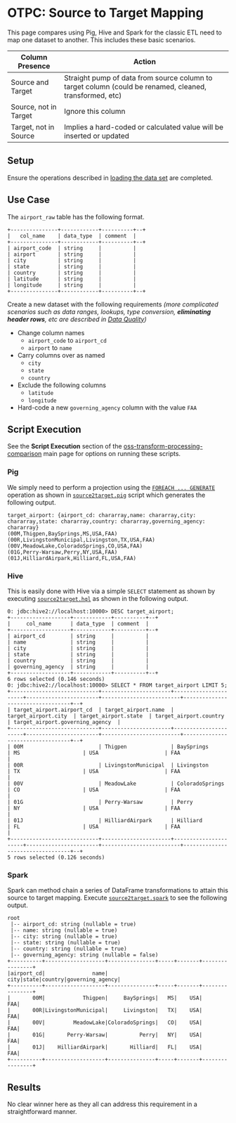 # OTPC: Source to Target Mapping

This page compares using Pig, Hive and Spark for the classic ETL need to map one dataset to another.  This includes these basic scenarios.

| Column Presence | Action |
| --------------- | ------ |
| Source and Target | Straight pump of data from source column to target column (could be renamed, cleaned, transformed, etc) |
| Source, not in Target | Ignore this column |
| Target, not in Source | Implies a hard-coded or calculated value will be inserted or updated |

## Setup

Ensure the operations described in [loading the data set](../DATASET.md) are completed.

## Use Case

The `airport_raw` table has the following format.

```
+---------------+------------+----------+--+
|   col_name    | data_type  | comment  |
+---------------+------------+----------+--+
| airport_code  | string     |          |
| airport       | string     |          |
| city          | string     |          |
| state         | string     |          |
| country       | string     |          |
| latitude      | string     |          |
| longitude     | string     |          |
+---------------+------------+----------+--+
```

Create a new dataset with the following requirements _(more complicated scenarios such as data ranges, lookups, type conversion, **eliminating header rows**, etc are described in [Data Quality](../data-quality/README.md))_

* Change column names
  * `airport_code` to `airport_cd`
  * `airport` to `name`
* Carry columns over as named
  * `city`
  * `state`
  * `country`
* Exclude the following columns
  * `latitude`
  * `longitude`
* Hard-code a new `governing_agency` column with the value `FAA`

## Script Execution

See the **Script Execution** section of the [oss-transform-processing-comparison](../README.md#script-execution) main page for options on running these scripts.

### Pig

We simply need to perform a projection using the [`FOREACH ... GENERATE`](http://pig.apache.org/docs/r0.16.0/basic.html#foreach) operation as shown in [`source2target.pig`](source2target.pig) script which generates the following output.

```
target_airport: {airport_cd: chararray,name: chararray,city: chararray,state: chararray,country: chararray,governing_agency: chararray}
(00M,Thigpen,BaySprings,MS,USA,FAA)
(00R,LivingstonMunicipal,Livingston,TX,USA,FAA)
(00V,MeadowLake,ColoradoSprings,CO,USA,FAA)
(01G,Perry-Warsaw,Perry,NY,USA,FAA)
(01J,HilliardAirpark,Hilliard,FL,USA,FAA)
```

### Hive

This is easily done with Hive via a simple `SELECT` statement as shown by executing [`source2target.hql`](source2target.hql) as shown in the following output.

```
0: jdbc:hive2://localhost:10000> DESC target_airport;
+-------------------+------------+----------+--+
|     col_name      | data_type  | comment  |
+-------------------+------------+----------+--+
| airport_cd        | string     |          |
| name              | string     |          |
| city              | string     |          |
| state             | string     |          |
| country           | string     |          |
| governing_agency  | string     |          |
+-------------------+------------+----------+--+
6 rows selected (0.146 seconds)
0: jdbc:hive2://localhost:10000> SELECT * FROM target_airport LIMIT 5;
+----------------------------+----------------------+----------------------+-----------------------+-------------------------+----------------------------------+--+
| target_airport.airport_cd  | target_airport.name  | target_airport.city  | target_airport.state  | target_airport.country  | target_airport.governing_agency  |
+----------------------------+----------------------+----------------------+-----------------------+-------------------------+----------------------------------+--+
| 00M                        | Thigpen              | BaySprings           | MS                    | USA                     | FAA                              |
| 00R                        | LivingstonMunicipal  | Livingston           | TX                    | USA                     | FAA                              |
| 00V                        | MeadowLake           | ColoradoSprings      | CO                    | USA                     | FAA                              |
| 01G                        | Perry-Warsaw         | Perry                | NY                    | USA                     | FAA                              |
| 01J                        | HilliardAirpark      | Hilliard             | FL                    | USA                     | FAA                              |
+----------------------------+----------------------+----------------------+-----------------------+-------------------------+----------------------------------+--+
5 rows selected (0.126 seconds)
```

### Spark

Spark can method chain a series of DataFrame transformations to attain this source to target mapping.  Execute [`source2target.spark`](source2target.spark) to see the following output.

```
root
 |-- airport_cd: string (nullable = true)
 |-- name: string (nullable = true)
 |-- city: string (nullable = true)
 |-- state: string (nullable = true)
 |-- country: string (nullable = true)
 |-- governing_agency: string (nullable = false)
+----------+-------------------+---------------+-----+-------+----------------+
|airport_cd|               name|           city|state|country|governing_agency|
+----------+-------------------+---------------+-----+-------+----------------+
|       00M|            Thigpen|     BaySprings|   MS|    USA|             FAA|
|       00R|LivingstonMunicipal|     Livingston|   TX|    USA|             FAA|
|       00V|         MeadowLake|ColoradoSprings|   CO|    USA|             FAA|
|       01G|       Perry-Warsaw|          Perry|   NY|    USA|             FAA|
|       01J|    HilliardAirpark|       Hilliard|   FL|    USA|             FAA|
+----------+-------------------+---------------+-----+-------+----------------+
```

## Results

No clear winner here as they all can address this requirement in a straightforward manner.